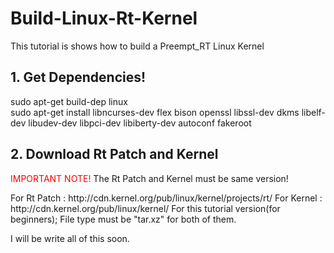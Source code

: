 # Build-Linux-Rt-Kernel
This tutorial is shows how to build a Preempt_RT Linux Kernel

<h2> 1. Get Dependencies! </h2>
sudo apt-get build-dep linux <br>
sudo apt-get install libncurses-dev flex bison openssl libssl-dev dkms libelf-dev libudev-dev libpci-dev libiberty-dev autoconf fakeroot
<h2> 2. Download Rt Patch and Kernel </h2>
<p>
<font color="red">IMPORTANT NOTE!</font>
<bold>The Rt Patch and Kernel must be same version!</bold></p>
For Rt Patch :
http://cdn.kernel.org/pub/linux/kernel/projects/rt/
For Kernel :
http://cdn.kernel.org/pub/linux/kernel/
For this tutorial version(for beginners);
File type must be "tar.xz" for both of them.

I will be write all of this soon.
